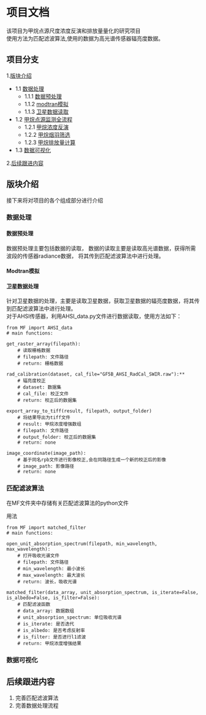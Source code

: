 # 项目文档
该项目为甲烷点源尺度浓度反演和排放量量化的研究项目\
使用方法为匹配滤波算法,使用的数据为高光谱传感器辐亮度数据。 

## 项目分支
1.[版块介绍](#板块介绍)
- 1.1 [数据处理](#数据处理)
  * 1.1.1 [数据预处理](#数据预处理)
  * 1.1.2 [modtran模拟](#modtran模拟)
  * 1.1.3 [卫星数据读取](#卫星数据读取)
- 1.2 [甲烷点源监测全流程](#甲烷点源监测)
  * 1.2.1 [甲烷浓度反演](#浓度反演)
  * 1.2.2 [甲烷烟羽筛选](#烟羽识别)
  * 1.2.3 [甲烷排放量计算](#排放估算)
- 1.3 [数据可视化](#数据可视化)

2.[后续跟进内容](#后续跟进内容)


## 版块介绍
接下来将对项目的各个组成部分进行介绍 

### 数据处理
#### 数据预处理
数据预处理主要包括数据的读取， 数据的读取主要是读取高光谱数据，获得所需波段的传感器radiance数据，
将其传到匹配滤波算法中进行处理。



#### Modtran模拟

#### 卫星数据处理
针对卫星数据的处理，主要是读取卫星数据，获取卫星数据的辐亮度数据，将其传到匹配滤波算法中进行处理。\
对于AHSI传感器，利用AHSI_data.py文件进行数据读取，使用方法如下：
```
from MF import AHSI_data
# main functions:

get_raster_array(filepath):
    # 读取栅格数据
    # filepath: 文件路径
    # return: 栅格数据
    
rad_calibration(dataset, cal_file="GF5B_AHSI_RadCal_SWIR.raw"):**
    # 辐亮度校正
    # dataset: 数据集
    # cal_file: 校正文件
    # return: 校正后的数据集

export_array_to_tiff(result, filepath, output_folder)
    # 将结果导出为tiff文件
    # result: 甲烷浓度增强数组
    # filepath: 文件路径
    # output_folder: 校正后的数据集
    # return: none
    
image_coordinate(image_path):
    # 基于同名rpb文件进行影像校正,会在同路径生成一个新的校正后的影像
    # image_path: 影像路径
    # return: none

```
### 匹配滤波算法
在MF文件夹中存储有关匹配滤波算法的python文件

用法
```
from MF import matched_filter
# main functions:

open_unit_absorption_spectrum(filepath, min_wavelength, max_wavelength):
    # 打开吸收光谱文件
    # filepath: 文件路径
    # min_wavelength: 最小波长
    # max_wavelength: 最大波长
    # return: 波长，吸收光谱  
    
matched_filter(data_array, unit_absorption_spectrum, is_iterate=False, is_albedo=False, is_filter=False):
    # 匹配滤波函数
    # data_array: 数据数组
    # unit_absorption_spectrum: 单位吸收光谱
    # is_iterate: 是否迭代
    # is_albedo: 是否考虑反射率
    # is_filter: 是否进行l1滤波
    # return: 甲烷浓度增强结果 
```


### 数据可视化


## 后续跟进内容
1. 完善匹配滤波算法
2. 完善数据处理流程






























